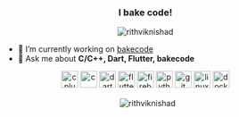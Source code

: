 <h3 align="center">I bake code!</h3>

<p align="center"> <img src="https://komarev.com/ghpvc/?username=rithviknishad" alt="rithviknishad" /> </p>

- 🔭 I’m currently working on [bakecode](https://github.com/crysalisdevs/bakecode)
- 💬 Ask me about **C/C++, Dart, Flutter, bakecode**

<p align="center">
  <img src="https://devicons.github.io/devicon/devicon.git/icons/cplusplus/cplusplus-original.svg" alt="cplusplus" width="30" height="30"/>
  <img src="https://devicons.github.io/devicon/devicon.git/icons/c/c-original.svg" alt="c" width="30" height="30"/>
  <img src="https://www.vectorlogo.zone/logos/dartlang/dartlang-icon.svg" alt="dart" width="30" height="30"/>
  <img src="https://www.vectorlogo.zone/logos/flutterio/flutterio-icon.svg" alt="flutter" width="30" height="30"/> 
  <img src="https://www.vectorlogo.zone/logos/firebase/firebase-icon.svg" alt="firebase" width="30" height="30"/> 
  <img src="https://devicons.github.io/devicon/devicon.git/icons/python/python-original.svg" alt="python" width="30" height="30"/> 
  <img src="https://www.vectorlogo.zone/logos/git-scm/git-scm-icon.svg" alt="git" width="30" height="30"/> 
  <img src="https://devicons.github.io/devicon/devicon.git/icons/linux/linux-original.svg" alt="linux" width="30" height="30"/> 
  <img src="https://devicons.github.io/devicon/devicon.git/icons/docker/docker-original-wordmark.svg" alt="docker" width="30" height="30"/>
</p>
<p align="center">&nbsp;
  <img align="center" src="https://github-readme-stats.vercel.app/api?username=rithviknishad&show_icons=true" alt="rithviknishad" />
</p>
